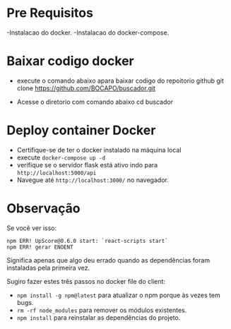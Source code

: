 # Pre Requisitos

-Instalacao do docker.
-Instalacao do docker-compose.

# Baixar codigo docker

- execute o comando abaixo apara baixar codigo do repoitorio github
   git clone https://github.com/BOCAPO/buscador.git

- Acesse o diretorio com comando abaixo
   cd buscador 
   
 # Deploy container Docker
 
- Certifique-se de ter o docker instalado na máquina local
- execute `docker-compose up -d`
- verifique se o servidor flask está ativo indo para `http://localhost:5000/api`
- Navegue até `http://localhost:3000/` no navegador.

# Observação

Se você ver isso:

```
npm ERR! UpScore@0.6.0 start: `react-scripts start`
npm ERR! gerar ENOENT
```

Significa apenas que algo deu errado quando as dependências foram instaladas pela primeira vez.

Sugiro fazer estes três passos no docker file do client:

- `npm install -g npm@latest` para atualizar o npm porque às vezes tem bugs.
- `rm -rf node_modules` para remover os módulos existentes.
- `npm install` para reinstalar as dependências do projeto.
